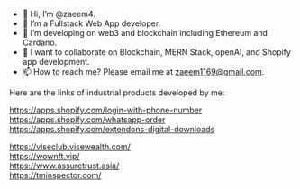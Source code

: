 
- 👋 Hi, I’m @zaeem4.
- 👀 I’m a Fullstack Web App developer.
- 🌱 I’m developing on web3 and blockchain including Ethereum and Cardano.
- 💞️ I want to collaborate on Blockchain, MERN Stack, openAI, and Shopify app development.
- 📫 How to reach me? Please email me at zaeem1169@gmail.com.

Here are the links of industrial products developed by me: <br/>

  https://apps.shopify.com/login-with-phone-number <br/>
  https://apps.shopify.com/whatsapp-order <br/>
  https://apps.shopify.com/extendons-digital-downloads <br/>

  https://viseclub.visewealth.com/ <br/>
  https://wownft.vip/ <br/>
  https://www.assuretrust.asia/ <br/>
  https://tminspector.com/ <br/>
  
<!---
zaeem4/zaeem4 is a ✨ special ✨ repository because its `README.md` (this file) appears on your GitHub profile.
You can click the Preview link to take a look at your changes.
--->

